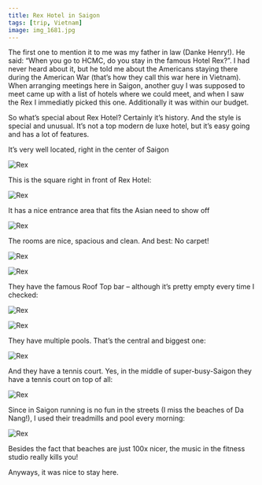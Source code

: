 ```yaml
---
title: Rex Hotel in Saigon
tags: [trip, Vietnam]
image: img_1681.jpg
---
```


The first one to mention it to me was my father in law (Danke Henry!). He said: “When you go to HCMC, do you stay in the famous Hotel Rex?”. I had never heard about it, but he told me about the Americans staying there during the American War (that’s how they call this war here in Vietnam).
When arranging meetings here in Saigon, another guy I was supposed to meet came up with a list of hotels where we could meet, and when I saw the Rex I immediatly picked this one. Additionally it was within our budget.

So what’s special about Rex Hotel? Certainly it’s history. And the style is special and unusual. It’s not a top modern de luxe hotel, but it’s easy going and has a lot of features.

It’s very well located, right in the center of Saigon


![Rex](img_1681.jpg)

This is the square right in front of Rex Hotel:

![Rex](img_1741.jpg)

It has a nice entrance area that fits the Asian need to show off

![Rex](img_1673.jpg)


The rooms are nice, spacious and clean. And best: No carpet!

![Rex](img_1645.jpg)

![Rex](img_1646.jpg)

They have the famous Roof Top bar – although it’s pretty empty every time I checked:

![Rex](img_1650.jpg)

![Rex](img_1684.jpg)

They have multiple pools. That’s the central and biggest one:

![Rex](img_1664.jpg)


And they have a tennis court. Yes, in the middle of super-busy-Saigon they have a tennis court on top of all:

![Rex](img_1656.jpg)

Since in Saigon running is no fun in the streets (I miss the beaches of Da Nang!), I used their treadmills and pool every morning:

![Rex](img_1690.jpg)


Besides the fact that beaches are just 100x nicer, the music in the fitness studio really kills you!

Anyways, it was nice to stay here.

